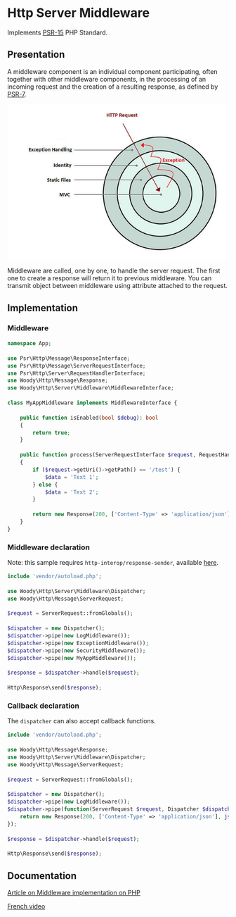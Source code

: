 # Http Server Middleware

Implements [PSR-15](https://www.php-fig.org/psr/psr-15/) PHP Standard.


## Presentation

A middleware component is an individual component participating, often together with other middleware components, in the processing of an incoming request and the creation of a resulting response, as defined by [PSR-7](https://www.php-fig.org/psr/psr-7/).

![Middleware schema](https://github.com/woody-labs/http-server-middleware/raw/master/doc/middleware.jpg)


Middleware are called, one by one, to handle the server request.
The first one to create a response will return it to previous middleware.
You can transmit object between middleware using attribute attached to the request.


## Implementation

### Middleware

````php
namespace App;

use Psr\Http\Message\ResponseInterface;
use Psr\Http\Message\ServerRequestInterface;
use Psr\Http\Server\RequestHandlerInterface;
use Woody\Http\Message\Response;
use Woody\Http\Server\Middleware\MiddlewareInterface;

class MyAppMiddleware implements MiddlewareInterface {

    public function isEnabled(bool $debug): bool
    {
        return true;
    }

    public function process(ServerRequestInterface $request, RequestHandlerInterface $handler): ResponseInterface
    {
        if ($request->getUri()->getPath() == '/test') {
            $data = 'Text 1';
        } else {
            $data = 'Text 2';
        }
        
        return new Response(200, ['Content-Type' => 'application/json'], json_encode($data));
    }
}
````


### Middleware declaration

Note: this sample requires `http-interop/response-sender`, 
available [here](https://packagist.org/packages/http-interop/response-sender).

````php
include 'vendor/autoload.php';

use Woody\Http\Server\Middleware\Dispatcher;
use Woody\Http\Message\ServerRequest;

$request = ServerRequest::fromGlobals();

$dispatcher = new Dispatcher();
$dispatcher->pipe(new LogMiddleware());
$dispatcher->pipe(new ExceptionMiddleware());
$dispatcher->pipe(new SecurityMiddleware());
$dispatcher->pipe(new MyAppMiddleware());

$response = $dispatcher->handle($request);

Http\Response\send($response);
````

### Callback declaration

The `dispatcher` can also accept callback functions.

````php
include 'vendor/autoload.php';

use Woody\Http\Message\Response;
use Woody\Http\Server\Middleware\Dispatcher;
use Woody\Http\Message\ServerRequest;

$request = ServerRequest::fromGlobals();

$dispatcher = new Dispatcher();
$dispatcher->pipe(new LogMiddleware());
$dispatcher->pipe(function(ServerRequest $request, Dispatcher $dispatcher) {
    return new Response(200, ['Content-Type' => 'application/json'], json_encode(['user_id' => 42]));
});

$response = $dispatcher->handle($request);

Http\Response\send($response);
````


## Documentation

[Article on Middleware implementation on PHP](https://www.grafikart.fr/tutoriels/middleware-psr15-904)

[French video](https://www.youtube.com/watch?v=w1FviidvxJc)
